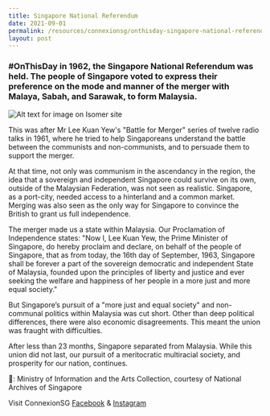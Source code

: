 ```yaml
---
title: Singapore National Referendum
date: 2021-09-01
permalink: /resources/connexionsg/onthisday-singapore-national-referendum/
layout: post
---
```

### #OnThisDay in 1962, the Singapore National Referendum was held. The people of Singapore voted to express their preference on the mode and manner of the merger with Malaya, Sabah, and Sarawak, to form Malaysia. 

![Alt text for image on Isomer site](/images/referendum.jpg)

This was after Mr Lee Kuan Yew's "Battle for Merger" series of twelve radio talks in 1961, where he tried to help Singaporeans understand the battle between the communists and non-communists, and to persuade them to support the merger.

At that time, not only was communism in the ascendancy in the region, the idea that a sovereign and independent Singapore could survive on its own, outside of the Malaysian Federation, was not seen as realistic. Singapore, as a port-city, needed access to a hinterland and a common market. Merging was also seen as the only way for Singapore to convince the British to grant us full independence.

The merger made us a state within Malaysia. Our Proclamation of Independence states: "Now I, Lee Kuan Yew, the Prime Minister of Singapore, do hereby proclaim and declare, on behalf of the people of Singapore, that as from today, the 16th day of September, 1963, Singapore shall be forever a part of the sovereign democratic and independent State of Malaysia, founded upon the principles of liberty and justice and ever seeking the welfare and happiness of her people in a more just and more equal society."

But Singapore’s pursuit of a "more just and equal society" and non-communal politics within Malaysia was cut short. Other than deep political differences, there were also economic disagreements. This meant the union was fraught with difficulties.

After less than 23 months, Singapore separated from Malaysia. While this union did not last, our pursuit of a meritocratic multiracial society, and prosperity for our nation, continues.

📸: Ministry of Information and the Arts Collection, courtesy of National Archives of Singapore

Visit ConnexionSG [Facebook](https://www.facebook.com/ConnexionSG) & [Instagram](https://www.instagram.com/connexionsg/)